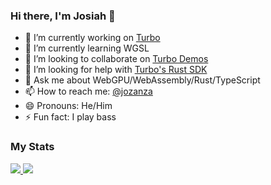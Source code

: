 ### Hi there, I'm Josiah 👋

- 🔭 I’m currently working on [Turbo](https://turbo.computer)
- 🌱 I’m currently learning WGSL
- 👯 I’m looking to collaborate on [Turbo Demos](https://github.com/super-turbo-society/turbo-demos)
- 🤔 I’m looking for help with [Turbo's Rust SDK](https://github.com/super-turbo-society/turbo-genesis-sdk)
- 💬 Ask me about WebGPU/WebAssembly/Rust/TypeScript
- 📫 How to reach me: [@jozanza](https://x.com/jozanza)
- 😄 Pronouns: He/Him
- ⚡ Fun fact: I play bass

### My Stats
  
<a href="https://github.com/anuraghazra/github-readme-stats">
  <img src="https://github-readme-stats.vercel.app/api?username=jozanza&show_icons=true&theme=midnight-purple&line_height=24&hide=stars&bg_color=0d1117" />
</a>
<a href="https://github.com/jozanza">
  <img src="https://github-profile-trophy.vercel.app/?username=jozanza&theme=dracula&margin-w=15&margin-h=15&no-frame=true&column=6" />
</a>

<!--
**jozanza/jozanza** is a ✨ _special_ ✨ repository because its `README.md` (this file) appears on your GitHub profile.

Here are some ideas to get you started:

- 🔭 I’m currently working on ...
- 🌱 I’m currently learning ...
- 👯 I’m looking to collaborate on ...
- 🤔 I’m looking for help with ...
- 💬 Ask me about ...
- 📫 How to reach me: ...
- 😄 Pronouns: ...
- ⚡ Fun fact: ...
-->
